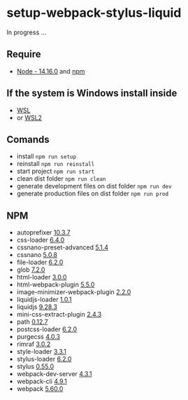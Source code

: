 # setup-webpack-stylus-liquid
In progress ...

## Require
 - [Node - 14.16.0](https://nodejs.org/en/) and [npm](https://www.npmjs.com/get-npm)

## If the system is Windows install inside
 - [WSL](https://docs.microsoft.com/en-us/windows/wsl/install-win10)
 - or [WSL2](https://docs.microsoft.com/en-us/windows/wsl/wsl2-install)

## Comands
 - install `npm run setup`
 - reinstall `npm run reinstall`
 - start project `npm run start`
 - clean dist folder `npm run clean`
 - generate development files on dist folder `npm run dev`
 - generate production files on dist folder `npm run prod`

## NPM
  - autoprefixer [10.3.7](https://www.npmjs.com/package/autoprefixer)
  - css-loader [6.4.0](https://www.npmjs.com/package/css-loader)
  - cssnano-preset-advanced [5.1.4](https://www.npmjs.com/package/cssnano-preset-advanced)
  - cssnano [5.0.8](https://www.npmjs.com/package/cssnano)
  - file-loader [6.2.0](https://www.npmjs.com/package/file-loader)
  - glob [7.2.0](https://www.npmjs.com/package/glob)
  - html-loader [3.0.0](https://www.npmjs.com/package/html-loader)
  - html-webpack-plugin [5.5.0](https://www.npmjs.com/package/html-webpack-plugin)
  - image-minimizer-webpack-plugin [2.2.0](https://www.npmjs.com/package/image-minimizer-webpack-plugin)
  - liquidjs-loader [1.0.1](https://www.npmjs.com/package/liquidjs-loader)
  - liquidjs [9.28.3](https://www.npmjs.com/package/liquidjs)
  - mini-css-extract-plugin [2.4.3](https://www.npmjs.com/package/mini-css-extract-plugin)
  - path [0.12.7](https://www.npmjs.com/package/path)
  - postcss-loader [6.2.0](https://www.npmjs.com/package/postcss-loader)
  - purgecss [4.0.3](https://www.npmjs.com/package/purgecss)
  - rimraf [3.0.2](https://www.npmjs.com/package/rimraf)
  - style-loader [3.3.1](https://www.npmjs.com/package/style-loader)
  - stylus-loader [6.2.0](https://www.npmjs.com/package/stylus-loader)
  - stylus [0.55.0](https://www.npmjs.com/package/stylus)
  - webpack-dev-server [4.3.1](https://www.npmjs.com/package/webpack-dev-server)
  - webpack-cli [4.9.1](https://www.npmjs.com/package/webpack-cli)
  - webpack [5.60.0](https://www.npmjs.com/package/webpack)
